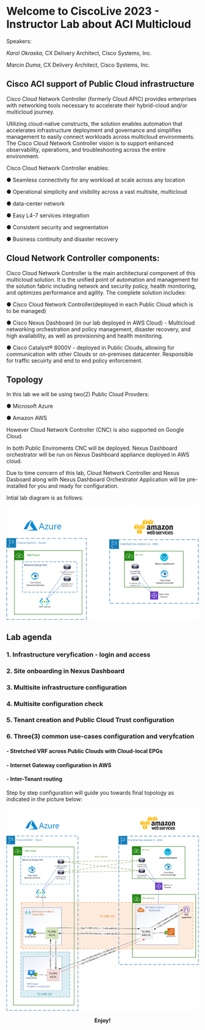 # Welcome to CiscoLive 2023 - Instructor Lab about ACI Multicloud

Speakers:

*Karol Okraska*, CX Delivery Architect, Cisco Systems, Inc.

*Marcin Duma*, CX Delivery Architect, Cisco Systems, Inc.

## Cisco ACI support of Public Cloud infrastructure
Cisco Cloud Network Controller (formerly Cloud APIC) provides enterprises with networking tools necessary to accelerate their hybrid-cloud and/or multicloud journey.

Utilizing cloud-native constructs, the solution enables automation that accelerates infrastructure deployment and governance and simplifies management to easily connect workloads across multicloud environments. The Cisco Cloud Network Controller vision is to support enhanced observability, operations, and troubleshooting across the entire environment.

Cisco Cloud Network Controller enables:

●      Seamless connectivity for any workload at scale across any location

●      Operational simplicity and visibility across a vast multisite, multicloud

●      data-center network

●      Easy L4-7 services integration

●      Consistent security and segmentation

●      Business continuity and disaster recovery

## Cloud Network Controller components: 

Cisco Cloud Network Controller is the main architectural component of this multicloud solution. It is the unified point of automation and management for the solution fabric including network and security policy, health monitoring, and optimizes performance and agility. The complete solution includes:

●      Cisco Cloud Network Controller(deployed in each Public Cloud which is to be managed) 

●      Cisco Nexus Dashboard (in our lab deployed in AWS Cloud) - Multicloud networking orchestration and policy management, disaster recovery, and high availability, as well as provisioning and health monitoring.

●      Cisco Catalyst® 8000V - deployed in Public Clouds, allowing for communication with other Clouds or on-premises datacenter. Responsible for traffic secuirty and end to end policy enforcement. 

## Topology

In this lab we will be using two(2) Public Cloud Provders: 

●      Microsoft Azure

●      Amazon AWS 

However Cloud Network Controller (CNC) is also supported on Google Cloud. 

In both Public Enviroments CNC will be deployed. Nexus Dashboard orchestrator will be run on Nexus Dashboard appliance deployed in AWS cloud. 

Due to time concern of this lab, Cloud Network Controller and Nexus Dasboard along with Nexus Dashboard Orchestrator Application will be pre-installed for you and ready for configuration. 

Intial lab diagram is as follows: 

<img src="https://raw.githubusercontent.com/marcinduma/LTRCLD-2557/master/images/image1a.png" width = 800>

## Lab agenda 

### 1. Infrastructure veryfication - login and access 
### 2. Site onboarding in Nexus Dashboard   
### 3. Multisite infrastructure configuration
### 4. Multisite configuration check 
### 5. Tenant creation and Public Cloud Trust configuration 
### 6. Three(3) common use-cases configuration and veryfcation
####  - Stretched VRF across Public Clouds with Cloud-local EPGs 
####  - Internet Gateway configuration in AWS 
####  - Inter-Tenant routing 

Step by step configuration will guide you towards final topology as indicated in the picture below: 

<img src="https://raw.githubusercontent.com/marcinduma/LTRCLD-2557/master/images/image2.png" width = 800>

**<p style="text-align: center;">Enjoy!</p>**
